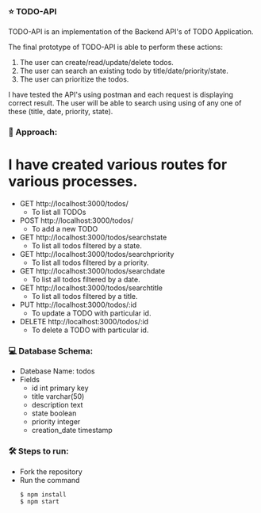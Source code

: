 ### :star: TODO-API

TODO-API is an implementation of the Backend API's of TODO Application.

The final prototype of TODO-API is able to perform these actions:

1. The user can create/read/update/delete todos.
2. The user can search an existing todo by title/date/priority/state.
3. The user can prioritize the todos.

I have tested the API's using postman and each request is displaying correct result.
The user will be able to search using using of any one of these (title, date, priority, state).


### :dart: Approach:

# I have created various routes for various processes.
  - GET http://localhost:3000/todos/
    - To list all TODOs
  - POST http://localhost:3000/todos/
    - To add a new TODO
  - GET http://localhost:3000/todos/searchstate
    - To list all todos filtered by a state.
  - GET http://localhost:3000/todos/searchpriority
    - To list all todos filtered by a priority.
  - GET http://localhost:3000/todos/searchdate
    - To list all todos filtered by a date.
  - GET http://localhost:3000/todos/searchtitle
    - To list all todos filtered by a title.
  - PUT http://localhost:3000/todos/:id
    - To update a TODO with particular id.
  - DELETE http://localhost:3000/todos/:id
    - To delete a TODO with particular id.
    
### :computer: Database Schema:
  - Datebase Name: todos
  - Fields
    - id int primary key
    - title varchar(50)
    - description text
    - state boolean
    - priority integer
    - creation_date timestamp

### :hammer_and_wrench: Steps to run:
 - Fork the repository
 - Run the command
   ```
   $ npm install
   $ npm start
   ```
